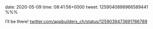 date: 2020-05-09
time: 08:41:56+0000
tweet: 1259040898966589441
%%%

I’ll be there! [twitter.com/appbuilders\_ch/status/1259039473691766789](https://twitter.com/appbuilders_ch/status/1259039473691766789)
